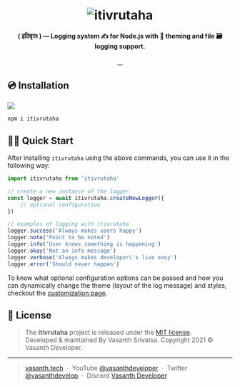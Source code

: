 <h1 align="center">
    <img src="https://github.com/vasanthdeveloper/itivrutaha/blob/designs/header.png?raw=true" alt="itivrutaha">
</h1>
<h4 align="center">( इतिवृत्तः ) — Logging system ✍ for Node.js with 🍬 theming and file 🗃 logging support.</h4>
<p align="center">
    <a href="#">
        <img src="https://img.shields.io/npm/v/itivrutaha.svg?style=flat-square" alt="">
    </a>
    <a href="#">
        <img src="https://img.shields.io/npm/dm/itivrutaha.svg?style=flat-square" alt="">
    </a>
    <a href="#">
        <img src="https://img.shields.io/github/issues/vasanthdeveloper/itivrutaha.svg?style=flat-square" alt="">
    </a>
    <a href="#">
        <img src="https://img.shields.io/github/last-commit/vasanthdeveloper/itivrutaha.svg?style=flat-square"
            alt="">
    </a>
</p>

## 💿 Installation
![](https://nodei.co/npm/itivrutaha.png?downloads=true&downloadRank=true&stars=true)
```
npm i itivrutaha
```

## 🚴‍♂️ Quick Start
After installing `itivrutaha` using the above commands, you can use it in the following way:

```javascript
import itivrutaha from 'itivrutaha'

// create a new instance of the logger
const logger = await itivrutaha.createNewLogger({
    // optional configuration
})

// examples of logging with itivrutaha
logger.success('Always makes users happy')
logger.note('Point to be noted')
logger.info('User knows something is happening')
logger.okay('Not an info message')
logger.verbose('Always makes developer\'s live easy')
logger.error('Should never happen')
```
To know what optional configuration options can be passed and how you can dynamically change the theme (layout of the log message) and styles, checkout the [customization page](#).

## 📰 License
> The **itivrutaha** project is released under the [MIT license](LICENSE.md). <br> Developed &amp; maintained By Vasanth Srivatsa. Copyright 2021 © Vasanth Developer.
<hr>

> <a href="https://vasanth.tech" target="_blank" rel="noopener">vasanth.tech</a> &nbsp;&middot;&nbsp;
> YouTube <a href="https://vas.cx/videos" target="_blank" rel="noopener">@vasanthdeveloper</a> &nbsp;&middot;&nbsp;
> Twitter <a href="https://vas.cx/twitter" target="_blank" rel="noopener">@vasanthdevelop</a> &nbsp;&middot;&nbsp;
> Discord <a href="https://vas.cx/discord" target="_blank" rel="noopener">Vasanth Developer</a>